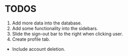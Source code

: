# TODOS
1. Add more data into the database.
3. Add some functionality into the sidebars.
4. Slide the sign-out bar to the right when clicking user.
5. Create profile tab.
- Include account deletion.
